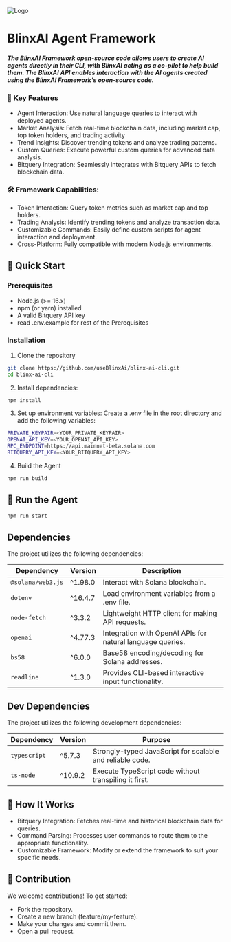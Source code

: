 
![Logo](https://res.cloudinary.com/ddrmeqhbp/image/upload/v1737251225/xxxhcofwbv6g0xc8sc1w.png)

# BlinxAI Agent Framework
##### The BlinxAI Framework open-source code allows users to create AI agents directly in their CLI, with BlinxAI acting as a co-pilot to help build them. The BlinxAI API enables interaction with the AI agents created using the BlinxAI Framework's open-source code.

### 🌟 Key Features
- Agent Interaction: Use natural language queries to interact with deployed agents.
- Market Analysis: Fetch real-time blockchain data, including market cap, top token holders, and trading activity
- Trend Insights: Discover trending tokens and analyze trading patterns.
- Custom Queries: Execute powerful custom queries for advanced data analysis.
- Bitquery Integration: Seamlessly integrates with Bitquery APIs to fetch blockchain data.

### 🛠 Framework Capabilities:
- Token Interaction: Query token metrics such as market cap and top holders.
- Trading Analysis: Identify trending tokens and analyze transaction data.
- Customizable Commands: Easily define custom scripts for agent interaction and deployment.
- Cross-Platform: Fully compatible with modern Node.js environments.

## 🚀 Quick Start
### Prerequisites
- Node.js (>= 16.x)
- npm (or yarn) installed
- A valid Bitquery API key
- read .env.example for rest of the Prerequisites

### Installation 
1. Clone the repository
``` bash 
git clone https://github.com/useBlinxAi/blinx-ai-cli.git
cd blinx-ai-cli
```
2. Install dependencies:
``` bash
npm install
```
3. Set up environment variables: Create a .env file in the root directory and add the following variables:
 
```bash
PRIVATE_KEYPAIR=<YOUR_PRIVATE_KEYPAIR>
OPENAI_API_KEY=<YOUR_OPENAI_API_KEY> 
RPC_ENDPOINT=https://api.mainnet-beta.solana.com 
BITQUERY_API_KEY=<YOUR_BITQUERY_API_KEY>
```
4. Build the Agent
```bash
npm run build
```

## 🚀 Run the Agent
```bash
npm run start
```

## Dependencies

The project utilizes the following dependencies:

| Dependency         | Version  | Description                                                                 |
|--------------------|----------|-------------------------------------------------------------------------|
| `@solana/web3.js`          | ^1.98.0  | Interact with Solana blockchain.	                             |
| `dotenv`             | ^16.4.7   | Load environment variables from a .env file.           |
| `node-fetch`           | ^3.3.2  | Lightweight HTTP client for making API requests.                            |
| `openai`           | ^4.77.3  | Integration with OpenAI APIs for natural language queries.              |
| `bs58`          | ^6.0.0	  | Base58 encoding/decoding for Solana addresses.	                             |
| `readline`          | ^1.3.0	  | Provides CLI-based interactive input functionality.	                             |


## Dev Dependencies

The project utilizes the following development dependencies:

| Dependency         | Version  | Purpose                                                                 |
|--------------------|----------|-------------------------------------------------------------------------|
| `typescript`          | ^5.7.3  | Strongly-typed JavaScript for scalable and reliable code.	                                      |
| `ts-node`   | ^10.9.2  | Execute TypeScript code without transpiling it first.                          |                       

## 🔧 How It Works
- Bitquery Integration: Fetches real-time and historical blockchain data for queries.
- Command Parsing: Processes user commands to route them to the appropriate functionality.
- Customizable Framework: Modify or extend the framework to suit your specific needs.

## 🤝 Contribution
We welcome contributions! To get started:

- Fork the repository.
- Create a new branch (feature/my-feature).
- Make your changes and commit them.
- Open a pull request.
